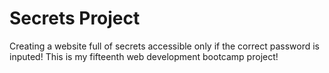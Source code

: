 # Secrets Project
Creating a website full of secrets accessible only if the correct password is inputed! This is my fifteenth web development bootcamp project!
